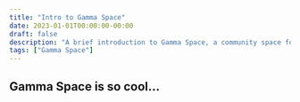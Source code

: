 ```yaml
---
title: "Intro to Gamma Space"
date: 2023-01-01T00:00:00-00:00
draft: false
description: "A brief introduction to Gamma Space, a community space for games and play in Toronto, Canada."
tags: ["Gamma Space"]
---
```


## Gamma Space is so cool…